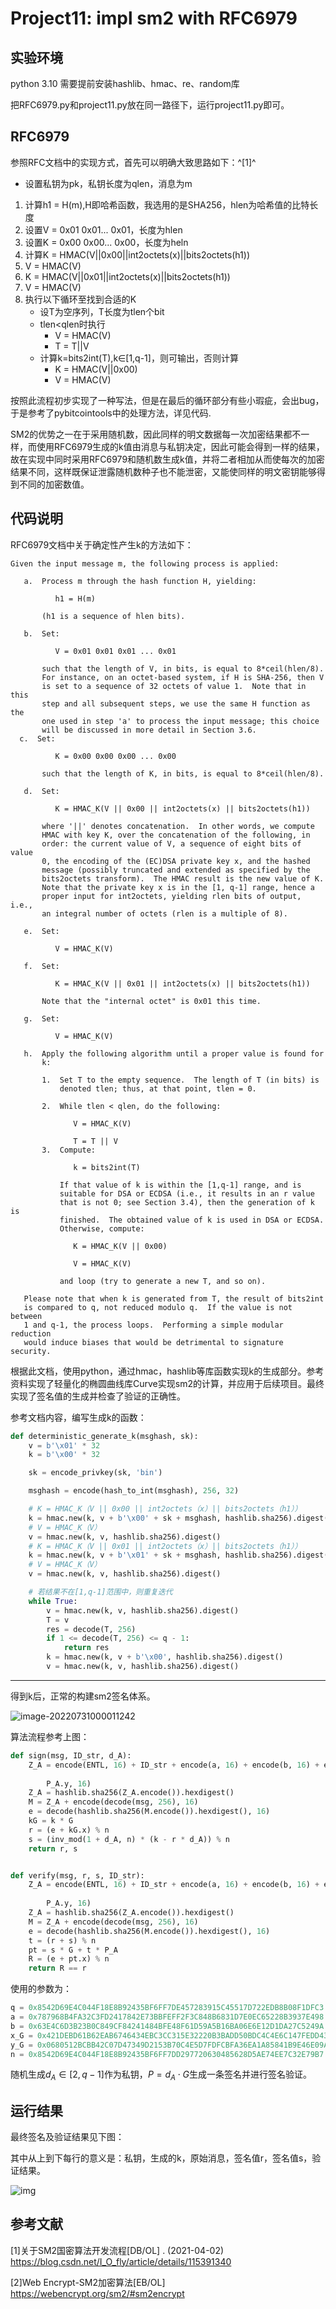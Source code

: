 # Project11: impl sm2 with RFC6979


## 实验环境

python 3.10 需要提前安装hashlib、hmac、re、random库

把RFC6979.py和project11.py放在同一路径下，运行project11.py即可。

## RFC6979

参照RFC文档中的实现方式，首先可以明确大致思路如下：^[1]^

+ 设置私钥为pk，私钥长度为qlen，消息为m

1. 计算h1 = H(m),H即哈希函数，我选用的是SHA256，hlen为哈希值的比特长度
2. 设置V = 0x01 0x01... 0x01，长度为hlen
3. 设置K = 0x00 0x00... 0x00，长度为heln
4. 计算K = HMAC(V||0x00||int2octets(x)||bits2octets(h1))
5. V = HMAC(V)
6. K = HMAC(V||0x01||int2octets(x)||bits2octets(h1))
7. V = HMAC(V)
8. 执行以下循环至找到合适的K
   * 设T为空序列，T长度为tlen个bit
   * tlen<qlen时执行
     * V = HMAC(V)
     * T = T||V
   * 计算k=bits2int(T),k∈[1,q-1]，则可输出，否则计算
     * K =  HMAC(V||0x00)
     * V = HMAC(V)

按照此流程初步实现了一种写法，但是在最后的循环部分有些小瑕疵，会出bug，于是参考了pybitcointools中的处理方法，详见代码.

SM2的优势之一在于采用随机数，因此同样的明文数据每一次加密结果都不一样，而使用RFC6979生成的k值由消息与私钥决定，因此可能会得到一样的结果，故在实现中同时采用RFC6979和随机数生成k值，并将二者相加从而使每次的加密结果不同，这样既保证泄露随机数种子也不能泄密，又能使同样的明文密钥能够得到不同的加密数值。

## 代码说明

RFC6979文档中关于确定性产生k的方法如下：

```
Given the input message m, the following process is applied:

   a.  Process m through the hash function H, yielding:

          h1 = H(m)

       (h1 is a sequence of hlen bits).

   b.  Set:

          V = 0x01 0x01 0x01 ... 0x01

       such that the length of V, in bits, is equal to 8*ceil(hlen/8).
       For instance, on an octet-based system, if H is SHA-256, then V
       is set to a sequence of 32 octets of value 1.  Note that in this
       step and all subsequent steps, we use the same H function as the
       one used in step 'a' to process the input message; this choice
       will be discussed in more detail in Section 3.6.
  c.  Set:

          K = 0x00 0x00 0x00 ... 0x00

       such that the length of K, in bits, is equal to 8*ceil(hlen/8).

   d.  Set:

          K = HMAC_K(V || 0x00 || int2octets(x) || bits2octets(h1))

       where '||' denotes concatenation.  In other words, we compute
       HMAC with key K, over the concatenation of the following, in
       order: the current value of V, a sequence of eight bits of value
       0, the encoding of the (EC)DSA private key x, and the hashed
       message (possibly truncated and extended as specified by the
       bits2octets transform).  The HMAC result is the new value of K.
       Note that the private key x is in the [1, q-1] range, hence a
       proper input for int2octets, yielding rlen bits of output, i.e.,
       an integral number of octets (rlen is a multiple of 8).

   e.  Set:

          V = HMAC_K(V)

   f.  Set:

          K = HMAC_K(V || 0x01 || int2octets(x) || bits2octets(h1))

       Note that the "internal octet" is 0x01 this time.

   g.  Set:

          V = HMAC_K(V)

   h.  Apply the following algorithm until a proper value is found for
       k:

       1.  Set T to the empty sequence.  The length of T (in bits) is
           denoted tlen; thus, at that point, tlen = 0.

       2.  While tlen < qlen, do the following:

              V = HMAC_K(V)

              T = T || V
       3.  Compute:

              k = bits2int(T)

           If that value of k is within the [1,q-1] range, and is
           suitable for DSA or ECDSA (i.e., it results in an r value
           that is not 0; see Section 3.4), then the generation of k is
           finished.  The obtained value of k is used in DSA or ECDSA.
           Otherwise, compute:

              K = HMAC_K(V || 0x00)

              V = HMAC_K(V)

           and loop (try to generate a new T, and so on).

   Please note that when k is generated from T, the result of bits2int
   is compared to q, not reduced modulo q.  If the value is not between
   1 and q-1, the process loops.  Performing a simple modular reduction
   would induce biases that would be detrimental to signature security.
```

根据此文档，使用python，通过hmac，hashlib等库函数实现k的生成部分。参考资料实现了轻量化的椭圆曲线库Curve实现sm2的计算，并应用于后续项目。最终实现了签名值的生成并检查了验证的正确性。

参考文档内容，编写生成k的函数：

```python
def deterministic_generate_k(msghash, sk):
    v = b'\x01' * 32
    k = b'\x00' * 32

    sk = encode_privkey(sk, 'bin')

    msghash = encode(hash_to_int(msghash), 256, 32)

    # K = HMAC_K（V || 0x00 || int2octets（x）|| bits2octets（h1））
    k = hmac.new(k, v + b'\x00' + sk + msghash, hashlib.sha256).digest()
    # V = HMAC_K（V）
    v = hmac.new(k, v, hashlib.sha256).digest()
    # K = HMAC_K（V || 0x01 || int2octets（x）|| bits2octets（h1））
    k = hmac.new(k, v + b'\x01' + sk + msghash, hashlib.sha256).digest()
    # V = HMAC_K（V）
    v = hmac.new(k, v, hashlib.sha256).digest()

    # 若结果不在[1,q-1]范围中，则重复迭代
    while True:
        v = hmac.new(k, v, hashlib.sha256).digest()
        T = v
        res = decode(T, 256)
        if 1 <= decode(T, 256) <= q - 1:
            return res
        k = hmac.new(k, v + b'\x00', hashlib.sha256).digest()
        v = hmac.new(k, v, hashlib.sha256).digest()
```

------

得到k后，正常的构建sm2签名体系。

![image-20220731000011242](./algorithm.png)

算法流程参考上图：

```python
def sign(msg, ID_str, d_A):
    Z_A = encode(ENTL, 16) + ID_str + encode(a, 16) + encode(b, 16) + encode(x_G, 16) + encode(y_G, 16) + encode(P_A.x,
                                                                                                                 16) + encode(
        P_A.y, 16)
    Z_A = hashlib.sha256(Z_A.encode()).hexdigest()
    M = Z_A + encode(decode(msg, 256), 16)
    e = decode(hashlib.sha256(M.encode()).hexdigest(), 16)
    kG = k * G
    r = (e + kG.x) % n
    s = (inv_mod(1 + d_A, n) * (k - r * d_A)) % n
    return r, s


def verify(msg, r, s, ID_str):
    Z_A = encode(ENTL, 16) + ID_str + encode(a, 16) + encode(b, 16) + encode(x_G, 16) + encode(y_G, 16) + encode(P_A.x,
                                                                                                                 16) + encode(
        P_A.y, 16)
    Z_A = hashlib.sha256(Z_A.encode()).hexdigest()
    M = Z_A + encode(decode(msg, 256), 16)
    e = decode(hashlib.sha256(M.encode()).hexdigest(), 16)
    t = (r + s) % n
    pt = s * G + t * P_A
    R = (e + pt.x) % n
    return R == r
```

使用的参数为：

```python
q = 0x8542D69E4C044F18E8B92435BF6FF7DE457283915C45517D722EDB8B08F1DFC3
a = 0x787968B4FA32C3FD2417842E73BBFEFF2F3C848B6831D7E0EC65228B3937E498
b = 0x63E4C6D3B23B0C849CF84241484BFE48F61D59A5B16BA06E6E12D1DA27C5249A
x_G = 0x421DEBD61B62EAB6746434EBC3CC315E32220B3BADD50BDC4C4E6C147FEDD43D
y_G = 0x0680512BCBB42C07D47349D2153B70C4E5D7FDFCBFA36EA1A85841B9E46E09A2
n = 0x8542D69E4C044F18E8B92435BF6FF7DD297720630485628D5AE74EE7C32E79B7
```

随机生成$d_A \in [2,q-1]$作为私钥，$P=d_A\cdot G$生成一条签名并进行签名验证。

## 运行结果

最终签名及验证结果见下图：

其中从上到下每行的意义是：私钥，生成的k，原始消息，签名值r，签名值s，验证结果。

![img](https://github.com/Z-Yivon/project/blob/main/project11/result.png)





## 参考文献

[1]关于SM2国密算法开发流程[DB/OL] . (2021-04-02) https://blog.csdn.net/I_O_fly/article/details/115391340

[2]Web Encrypt-SM2加密算法[EB/OL] https://webencrypt.org/sm2/#sm2encrypt
